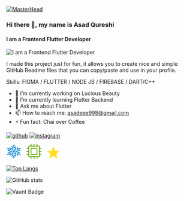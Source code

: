 [![MasterHead](https://1.bp.blogspot.com/-7A4WynwLsMw/XbBpCXG8fHI/AAAAAAAAMt4/uOa1bpLskYgrwGbllhSu2SDj_Mig8SXJQCLcBGAsYHQ/s1600/2000_600px.gif)](https://rishavchanda.io)
### Hi there 👋, my name is Asad Qureshi
#### I am a Frontend Flutter Developer
![I am a Frontend Flutter Developer](https://user-images.githubusercontent.com/74038190/225813708-98b745f2-7d22-48cf-9150-083f1b00d6c9.gif)

I made this project just for fun, it allows you to create nice and simple GitHub Readme files that you can copy/paste and use in your profile.

Skills: FIGMA / FLUTTER / NODE JS / FIREBASE / DART/C++

- 🔭 I’m currently working on Lucious Beauty 
- 🌱 I’m currently learning Flutter Backend 
- 💬 Ask me about Flutter 
- 📫 How to reach me: asadeee998@gmail.com 
- ⚡ Fun fact: Chai over Coffee 


[<img src='https://cdn.jsdelivr.net/npm/simple-icons@3.0.1/icons/github.svg' alt='github' height='40'>](https://github.com/asadeee-web)  [<img src='https://cdn.jsdelivr.net/npm/simple-icons@3.0.1/icons/instagram.svg' alt='instagram' height='40'>](https://www.instagram.com/https://www.instagram.com/_asadeee//)  

<a href='https://archiveprogram.github.com/'><img src='https://raw.githubusercontent.com/acervenky/animated-github-badges/master/assets/acbadge.gif' width='40' height='40'></a> <a href='https://docs.github.com/en/developers'><img src='https://raw.githubusercontent.com/acervenky/animated-github-badges/master/assets/devbadge.gif' width='40' height='40'></a> <a href='https://stars.github.com/'><img src='https://raw.githubusercontent.com/acervenky/animated-github-badges/master/assets/starbadge.gif' width='35' height='35'></a> 

[![Top Langs](https://github-readme-stats.vercel.app/api/top-langs/?username=asadeee-web)](https://github.com/anuraghazra/github-readme-stats)

![GitHub stats](https://github-readme-stats.vercel.app/api?username=asadeee-web&show_icons=true)  

![Vaunt Badge](https://api.vaunt.dev/v1/github/entities/asadeee-web/contributions?format=svg&private=false)  


